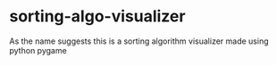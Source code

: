 # sorting-algo-visualizer
As the name suggests this is a sorting algorithm visualizer made using python pygame
